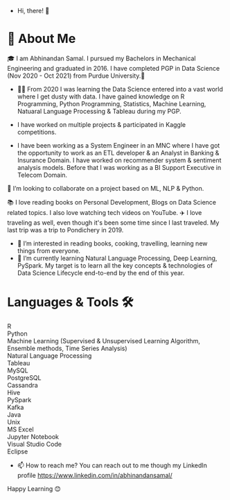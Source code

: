 - Hi, there! 👋 
# 🚀 About Me
🎓 I am Abhinandan Samal. I pursued my Bachelors in Mechanical Engineering and graduated in 2016. I have completed PGP in Data Science (Nov 2020 - Oct 2021) from Purdue University.👀  
- 👨‍💻 From 2020 I was learning the Data Science entered into a vast world where I get dusty with data. I have gained knowledge on R Programming, Python Programming, Statistics, Machine Learning, Natuaral Language Processing & Tableau during my PGP.
- I have worked on multiple projects & participated in Kaggle competitions.

- I have been working as a System Engineer in an MNC where I have got the opportunity to work as an ETL developer & an Analyst in Banking & Insurance Domain. I have worked on recommender system & sentiment analysis models. Before that I was working as a BI Support Executive in Telecom Domain.

💞️ I’m looking to collaborate on a project based on ML, NLP & Python.

📚 I love reading books on Personal Development, Blogs on Data Science related topics. I also love watching tech videos on YouTube.
✈️ I love traveling as well, even though it's been some time since I last traveled. My last trip was a trip to Pondichery in 2019.
- 👀 I’m interested in reading books, cooking, travelling, learning new things from everyone. 
- 🌱 I’m currently learning Natural Language Processing, Deep Learning, PySpark. My target is to learn all the key concepts & technologies of Data Science Lifecycle end-to-end by the end of this year.

# Languages & Tools 🛠️
R  
Python  
Machine Learning (Supervised & Unsupervised Learning Algorithm, Ensemble methods, Time Series Analysis)  
Natural Language Processing  
Tableau  
MySQL  
PostgreSQL  
Cassandra  
Hive  
PySpark  
Kafka  
Java  
Unix  
MS Excel  
Jupyter Notebook  
Visual Studio Code  
Eclipse


- 📫 How to reach me?  You can reach out to me though my LinkedIn profile https://www.linkedin.com/in/abhinandansamal/

Happy Learning 😊
